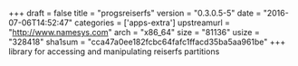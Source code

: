 +++
draft = false
title = "progsreiserfs"
version = "0.3.0.5-5"
date = "2016-07-06T14:52:47"
categories = ['apps-extra']
upstreamurl = "http://www.namesys.com"
arch = "x86_64"
size = "81136"
usize = "328418"
sha1sum = "cca47a0ee182fcbc64fafc1ffacd35ba5aa961be"
+++
library for accessing and manipulating reiserfs partitions